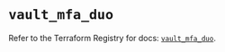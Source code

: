 # `vault_mfa_duo`

Refer to the Terraform Registry for docs: [`vault_mfa_duo`](https://registry.terraform.io/providers/hashicorp/vault/4.4.0/docs/resources/mfa_duo).
